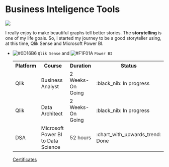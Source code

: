 # Business Inteligence Tools


![](https://i.imgur.com/UIjTk70.png)

I really enjoy to make beautiful graphs tell better stories. The <b>storytelling</b> is one of my life goals. So, I started my journey to be a good storyteller using, at this time, Qlik Sense and Microsoft Power BI.

- ![#0D16B6](https://placehold.it/15/2cc96b/000000?text=+) `Qlik Sense` and ![#F1F01A](https://placehold.it/15/F1F01A/000000?text=+) `Power BI`


   <table>
    <tr>
      <th>Platform</th>
      <th>Course</th>
      <th>Duration</th>
      <th>Status</th>
    </tr>
  
    <tr>
      <td>Qlik</td>
      <td>Business Analyst</td>
      <td>2 Weeks-On Going</td>
      <td>:black_nib: In progress</td>
    </tr>
    
    <tr>
      <td>Qlik</td>
      <td>Data Architect</td>
      <td>2 Weeks-On Going</td>
      <td>:black_nib: In progress</td>
    </tr>
       <tr>
      <td>DSA</td>
      <td>Microsoft Power BI to Data Science</td>
      <td>52 hours</td>
      <td>:chart_with_upwards_trend: Done</td>
    </tr>
   </table>
   
  [Certificates](https://github.com/mrncstt/certificates/blob/master/README.md)

